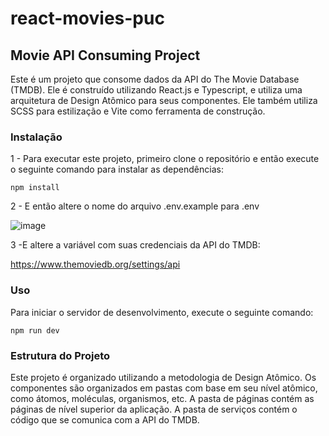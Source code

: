 # react-movies-puc
## Movie API Consuming Project

Este é um projeto que consome dados da API do The Movie Database (TMDB). Ele é construído utilizando React.js e Typescript, e utiliza uma arquitetura de Design Atômico para seus componentes. Ele também utiliza SCSS para estilização e Vite como ferramenta de construção.

### Instalação

1 - Para executar este projeto, primeiro clone o repositório e então execute o seguinte comando para instalar as dependências:

```npm install```

2 - E então altere o nome do arquivo .env.example para .env

![image](https://user-images.githubusercontent.com/42243423/233844286-d4a4ca30-a082-426e-a0ab-0301d91e9f4d.png)

3 -E altere a variável com suas credenciais da API do TMDB:

https://www.themoviedb.org/settings/api

### Uso

Para iniciar o servidor de desenvolvimento, execute o seguinte comando:

```npm run dev```


### Estrutura do Projeto

Este projeto é organizado utilizando a metodologia de Design Atômico. Os componentes são organizados em pastas com base em seu nível atômico, como átomos, moléculas, organismos, etc. A pasta de páginas contém as páginas de nível superior da aplicação. A pasta de serviços contém o código que se comunica com a API do TMDB.
